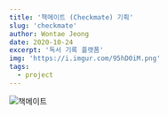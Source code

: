 ```yaml
---
title: '책메이트 (Checkmate) 기획'
slug: 'checkmate'
author: Wontae Jeong
date: 2020-10-24
excerpt: '독서 기록 플랫폼'
img: 'https://i.imgur.com/95hD0iM.png'
tags:
  - project
---
```


<img src="https://i.imgur.com/eW5isVb.png" alt="책메이트">
